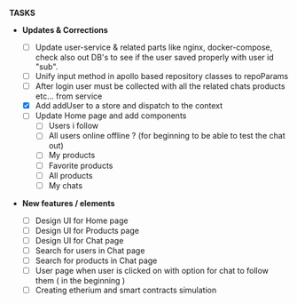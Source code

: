 **TASKS**

- **Updates & Corrections**

  - [ ] Update user-service & related parts like nginx, docker-compose, check also out DB's to see if the user saved properly with user id "sub".
  - [ ] Unify input method in apollo based repository classes to repoParams
  - [ ] After login user must be collected with all the related chats products etc... from service
  - [x] Add addUser to a store and dispatch to the context
  - [ ] Update Home page and add components
    - [ ] Users i follow
    - [ ] All users online offline ? (for beginning to be able to test the chat out)
    - [ ] My products
    - [ ] Favorite products
    - [ ] All products
    - [ ] My chats

- **New features / elements**
  - [ ] Design UI for Home page
  - [ ] Design UI for Products page
  - [ ] Design UI for Chat page
  - [ ] Search for users in Chat page
  - [ ] Search for products in Chat page
  - [ ] User page when user is clicked on with option for chat to follow them ( in the beginning )
  - [ ] Creating etherium and smart contracts simulation

